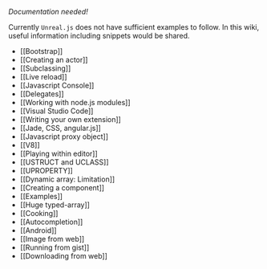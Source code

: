 _Documentation needed!_

Currently `Unreal.js` does not have sufficient examples to follow. In this wiki, useful information including snippets would be shared.

- [[Bootstrap]]
- [[Creating an actor]]
- [[Subclassing]]
- [[Live reload]]
- [[Javascript Console]]
- [[Delegates]]
- [[Working with node.js modules]]
- [[Visual Studio Code]]
- [[Writing your own extension]]
- [[Jade, CSS, angular.js]]
- [[Javascript proxy object]]
- [[V8]]
- [[Playing within editor]]
- [[USTRUCT and UCLASS]]
- [[UPROPERTY]]
- [[Dynamic array: Limitation]]
- [[Creating a component]]
- [[Examples]]
- [[Huge typed-array]]
- [[Cooking]]
- [[Autocompletion]]
- [[Android]]
- [[Image from web]]
- [[Running from gist]]
- [[Downloading from web]]